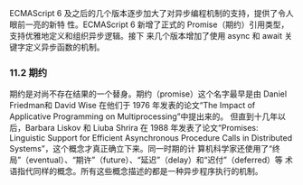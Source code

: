 ECMAScript 6 及之后的几个版本逐步加大了对异步编程机制的支持，提供了令人眼前一亮的新特
性。ECMAScript 6 新增了正式的 Promise（期约）引用类型，支持优雅地定义和组织异步逻辑。接下
来几个版本增加了使用 async 和 await 关键字定义异步函数的机制。
### 11.2 期约
期约是对尚不存在结果的一个替身。期约（promise）这个名字最早是由 Daniel Friedman和 David Wise
在他们于 1976 年发表的论文“The Impact of Applicative Programming on Multiprocessing”中提出来的。
但直到十几年以后，Barbara Liskov 和 Liuba Shrira 在 1988 年发表了论文“Promises: Linguistic Support for
Efficient Asynchronous Procedure Calls in Distributed Systems”，这个概念才真正确立下来。同一时期的计
算机科学家还使用了“终局”（eventual）、“期许”（future）、“延迟”（delay）和“迟付”（deferred）等
术语指代同样的概念。所有这些概念描述的都是一种异步程序执行的机制。
